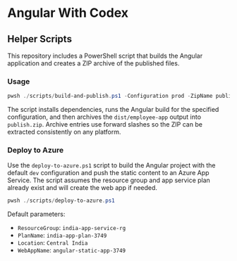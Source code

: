 # Angular With Codex

## Helper Scripts

This repository includes a PowerShell script that builds the Angular application and creates a ZIP archive of the published files.

### Usage

```powershell
pwsh ./scripts/build-and-publish.ps1 -Configuration prod -ZipName publish.zip
```

The script installs dependencies, runs the Angular build for the specified configuration, and then archives the `dist/employee-app` output into `publish.zip`. Archive entries use forward slashes so the ZIP can be extracted consistently on any platform.

### Deploy to Azure

Use the `deploy-to-azure.ps1` script to build the Angular project with the default `dev` configuration and push the static content to an Azure App Service. The script assumes the resource group and app service plan already exist and will create the web app if needed.

```powershell
pwsh ./scripts/deploy-to-azure.ps1
```

Default parameters:
- `ResourceGroup`: `india-app-service-rg`
- `PlanName`: `india-app-plan-3749`
- `Location`: `Central India`
- `WebAppName`: `angular-static-app-3749`
